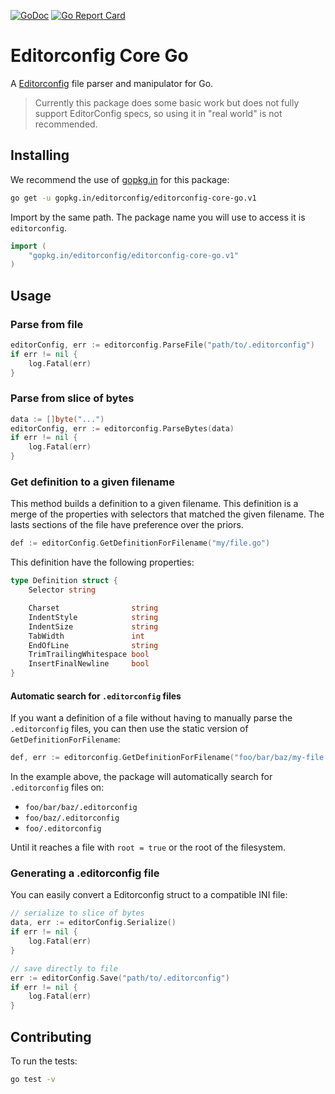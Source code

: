 <!-- Currently tests against core-test are not done so hide build status badge for now -->
<!-- [![Build Status](https://travis-ci.org/editorconfig/editorconfig-core-go.svg?branch=master)](https://travis-ci.org/editorconfig/editorconfig-core-go) -->
[![GoDoc](https://godoc.org/gopkg.in/editorconfig/editorconfig-core-go.v1?status.svg)](https://godoc.org/gopkg.in/editorconfig/editorconfig-core-go.v1)
[![Go Report Card](https://goreportcard.com/badge/gopkg.in/editorconfig/editorconfig-core-go.v1)](https://goreportcard.com/report/gopkg.in/editorconfig/editorconfig-core-go.v1)

# Editorconfig Core Go

A [Editorconfig][editorconfig] file parser and manipulator for Go.

> Currently this package does some basic work but does not fully support
> EditorConfig specs, so using it in "real world" is not recommended.

## Installing

We recommend the use of [gopkg.in][gopkg] for this package:

```bash
go get -u gopkg.in/editorconfig/editorconfig-core-go.v1
```

Import by the same path. The package name you will use to access it is
`editorconfig`.

```go
import (
    "gopkg.in/editorconfig/editorconfig-core-go.v1"
)
```

## Usage

### Parse from file

```go
editorConfig, err := editorconfig.ParseFile("path/to/.editorconfig")
if err != nil {
    log.Fatal(err)
}
```

### Parse from slice of bytes

```go
data := []byte("...")
editorConfig, err := editorconfig.ParseBytes(data)
if err != nil {
    log.Fatal(err)
}
```

### Get definition to a given filename

This method builds a definition to a given filename.
This definition is a merge of the properties with selectors that matched the
given filename.
The lasts sections of the file have preference over the priors.

```go
def := editorConfig.GetDefinitionForFilename("my/file.go")
```

This definition have the following properties:

```go
type Definition struct {
	Selector string

	Charset                string
	IndentStyle            string
	IndentSize             string
	TabWidth               int
	EndOfLine              string
	TrimTrailingWhitespace bool
	InsertFinalNewline     bool
}
```

#### Automatic search for `.editorconfig` files

If you want a definition of a file without having to manually
parse the `.editorconfig` files, you can then use the static version
of `GetDefinitionForFilename`:

```go
def, err := editorconfig.GetDefinitionForFilename("foo/bar/baz/my-file.go")
```

In the example above, the package will automatically search for
`.editorconfig` files on:

- `foo/bar/baz/.editorconfig`
- `foo/baz/.editorconfig`
- `foo/.editorconfig`

Until it reaches a file with `root = true` or the root of the filesystem.

### Generating a .editorconfig file

You can easily convert a Editorconfig struct to a compatible INI file:

```go
// serialize to slice of bytes
data, err := editorConfig.Serialize()
if err != nil {
    log.Fatal(err)
}

// save directly to file
err := editorConfig.Save("path/to/.editorconfig")
if err != nil {
    log.Fatal(err)
}
```

## Contributing

To run the tests:

```bash
go test -v
```

[editorconfig]: http://editorconfig.org/
[gopkg]: https://gopkg.in
